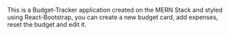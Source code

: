 This is a Budget-Tracker application created on the MERN Stack and styled using React-Bootstrap, you can create a new budget card, add expenses, reset the budget and edit it.
